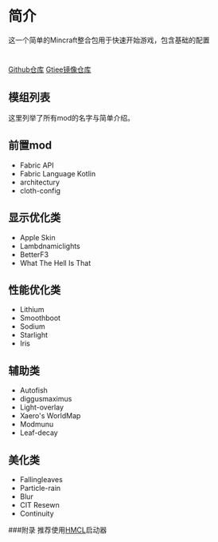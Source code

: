 # 简介
这一个简单的Mincraft整合包用于快速开始游戏，包含基础的配置
# 
[Github仓库](https://github.com/Antler-yun/Modpack) [Gtiee镜像仓库](https://gitee.com/antler-yun/Modpack)
## 模组列表

这里列举了所有mod的名字与简单介绍。
## 前置mod

- Fabric API
- Fabric Language Kotlin
- architectury
- cloth-config
## 显示优化类

- Apple Skin
- Lambdnamiclights
- BetterF3
- What The Hell Is That
## 性能优化类

- Lithium
- Smoothboot
- Sodium
- Starlight
- Iris
## 辅助类

- Autofish
- diggusmaximus
- Light-overlay
- Xaero's WorldMap
- Modmunu
- Leaf-decay
## 美化类

- Fallingleaves
- Particle-rain
- Blur
- CIT Resewn
- Continuity

###附录
推荐使用[HMCL](https://hmcl.huangyuhui.net/)启动器
